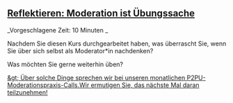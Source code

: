 
## [Reflektieren: Moderation ist Übungssache](http://p2pu.github.io/makingandlearning/)

_Vorgeschlagene Zeit: 10 Minuten _

Nachdem Sie diesen Kurs durchgearbeitet haben, was überrascht Sie, wenn Sie über sich selbst als Moderator\*in nachdenken?

Was möchten Sie gerne weiterhin üben?

[\&gt; Über solche Dinge sprechen wir bei unseren monatlichen P2PU-Moderationspraxis-Calls.](http://p2pu.github.io/makingandlearning/)[Wir ermutigen Sie, das nächste Mal daran teilzunehmen!](https://www.p2pu.org/en/events/)
